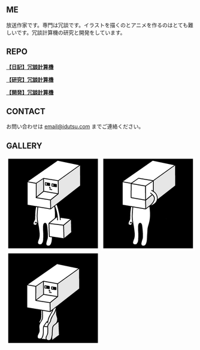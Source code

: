 ## ME

放送作家です。専門は冗談です。イラストを描くのとアニメを作るのはとても難しいです。冗談計算機の研究と開発をしています。

## REPO

[**【日記】冗談計算機**](https://github.com/idutsu/kirikuchikun-diary)

[**【研究】冗談計算機**](https://github.com/idutsu/kirikuchikun-res)

[**【開発】冗談計算機**](https://github.com/idutsu/kirikuchikun-dev)

## CONTACT

お問い合わせは email@idutsu.com までご連絡ください。

## GALLERY

![キリクチくんオープン](images/githubopen.jpg)
![キリクチくんクローズ](images/githubclose.jpg)
![キリクチくん座る](images/githubsit.jpg)
